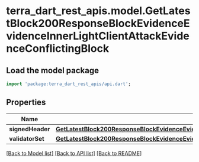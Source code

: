 # terra_dart_rest_apis.model.GetLatestBlock200ResponseBlockEvidenceEvidenceInnerLightClientAttackEvidenceConflictingBlock

## Load the model package
```dart
import 'package:terra_dart_rest_apis/api.dart';
```

## Properties
Name | Type | Description | Notes
------------ | ------------- | ------------- | -------------
**signedHeader** | [**GetLatestBlock200ResponseBlockEvidenceEvidenceInnerLightClientAttackEvidenceConflictingBlockSignedHeader**](GetLatestBlock200ResponseBlockEvidenceEvidenceInnerLightClientAttackEvidenceConflictingBlockSignedHeader.md) |  | [optional] 
**validatorSet** | [**GetLatestBlock200ResponseBlockEvidenceEvidenceInnerLightClientAttackEvidenceConflictingBlockValidatorSet**](GetLatestBlock200ResponseBlockEvidenceEvidenceInnerLightClientAttackEvidenceConflictingBlockValidatorSet.md) |  | [optional] 

[[Back to Model list]](../README.md#documentation-for-models) [[Back to API list]](../README.md#documentation-for-api-endpoints) [[Back to README]](../README.md)


